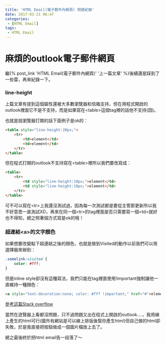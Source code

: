 ```yaml
---
title: 'HTML Email(電子郵件內網頁) 問題紀錄'
date: 2017-03-21 06:47
categories:
 - [HTML Email]
tags:
 - HTML Email
---
```

# 麻煩的outlook電子郵件網頁
繼{% post_link 'HTML Email(電子郵件內網頁)' '上一篇文章' %}後續還是踩到了一些雷，再來紀錄一下。

### line-height
上篇文章有提到這個屬性還被大多數瀏覽器和信箱支持，但在用程式開啟的outlook裡面它不是不支持，而是如果寫在<table\>這個tag裡的話他不支持(囧)。

也就是說瀏覽器打開的話下面例子是ok的：
``` html
<table style="line-height:20px;">
    <tr>
        <td>element</td>
        <td>element</td>
    </tr>
</table>
```
但在程式打開的outlook不支持寫在<table\>裡所以我們要改寫成：
``` html
<table>
    <tr>
        <td style="line-height:10px;">element</td>
        <td style="line-height:10px;">element</td>
    </tr>
</table>
```
可不可以寫在<tr\>上我還沒測試過，因為每一次測試都是要從主管那更新所以我不好意思一直測試XD，再來在同一個<tr\>的tag裡面是否只需要寫一個<td\>就好也不得知，總之照著個方式寫是ok的哦！

### 超連結<a\>的文字顏色
如果想要改變點下超連結之後的顏色，也就是做到Visited的動作以前我們可以用選擇器來辦到：
``` css
.somelink:visited {
    color: #fff;
}
```
但是inline style卻沒有這種寫法，我們只能在tag裡面使用!important強制讓他一直維持一種顏色：
``` html
<a style="text-decoration:none; color: #fff !important;" href="#">element</a>
```
[參考這篇Stack overflow](http://stackoverflow.com/questions/9162362/how-to-write-avisited-in-inline-css)

當然在遊覽器上看都沒問題，只不過問題又出在程式上開啟的outlook....，我用線上產生的html可行(國外有網站是可以線上排版後幫你產生html)但自己做的html卻失敗，於是我直接把按鈕做成一個圖片檔放上去了。

總之最後終於把html email告一段落了～

